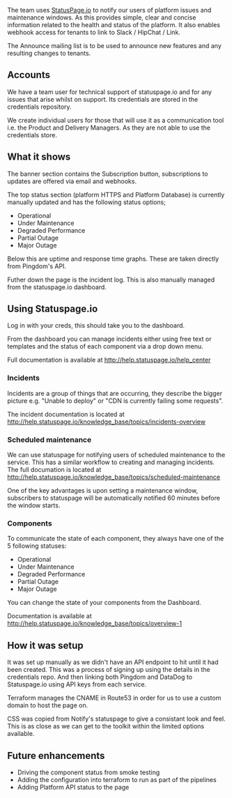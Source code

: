 The team uses [StatusPage.io](https://www.statuspage.io/) to notify our users of platform issues and maintenance windows. As this provides simple, clear and concise information related to the health and status of the platform. It also enables webhook access for tenants to link to Slack / HipChat / Link. 

The Announce mailing list is to be used to announce new features and any resulting changes to tenants.

## Accounts

We have a team user for technical support of statuspage.io and for any issues that arise whilst on support. Its credentials are stored in the credentials repository.

We create individual users for those that will use it as a communication tool i.e. the Product and Delivery Managers. As they are not able to use the credentials store.


## What it shows

The banner section contains the Subscription button, subscriptions to updates are offered via email and webhooks.

The top status section (platform HTTPS and Platform Database) is currently manually updated and has the following status options;

- Operational
- Under Maintenance
- Degraded Performance
- Partial Outage
- Major Outage

Below this are uptime and response time graphs. These are taken directly from Pingdom's API.

Futher down the page is the incident log. This is also manually managed from the statuspage.io dashboard.

## Using Statuspage.io

Log in with your creds, this should take you to the dashboard.

From the dashboard you can manage incidents either using free text or templates and the status of each component via a drop down menu.

Full documentation is available at http://help.statuspage.io/help_center

### Incidents

Incidents are a group of things that are occurring, they describe the bigger picture e.g. "Unable to deploy" or "CDN is currently failing some requests".

The incident documentation is located at http://help.statuspage.io/knowledge_base/topics/incidents-overview

### Scheduled maintenance

We can use statuspage for notifying users of scheduled maintenance to the service. This has a similar workflow to creating and managing incidents. The full documation is located at http://help.statuspage.io/knowledge_base/topics/scheduled-maintenance

One of the key advantages is upon setting a maintenance window, subscribers to statuspage will be automatically notified 60 minutes before the window starts.

### Components
To communicate the state of each component, they always have one of the 5 following statuses:

- Operational
- Under Maintenance
- Degraded Performance
- Partial Outage
- Major Outage

You can change the state of your components from the Dashboard.

Documentation is available at http://help.statuspage.io/knowledge_base/topics/overview-1

## How it was setup

It was set up manually as we didn't have an API endpoint to hit until it had been created. This was a process of signing up using the details in the credentials repo. And then linking both Pingdom and DataDog to Statuspage.io using API keys from each service.

Terraform manages the CNAME in Route53 in order for us to use a custom domain to host the page on.

CSS was copied from Notify's statuspage to give a consistant look and feel. This is as close as we can get to the toolkit within the limited options available. 

## Future enhancements

- Driving the component status from smoke testing
- Adding the configuration into terraform to run as part of the pipelines
- Adding Platform API status to the page
